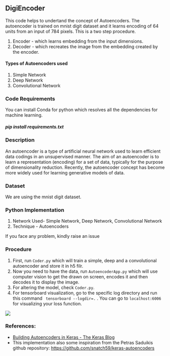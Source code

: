 ## DigiEncoder
This code helps to undertand the concept of Autoencoders. The autoencoder is trained on mnist digit dataset and it learns encoding of 64 units from an input of 784 pixels. This is a two step procedure.
1) Encoder - which learns embedding from the input dimensions.
2) Decoder - which recreates the image from the embedding created by the encoder.

#### Types of Autoencoders used
1) Simple Network
2) Deep Network
3) Convolutional Network

### Code Requirements
You can install Conda for python which resolves all the dependencies for machine learning.

##### pip install requirements.txt

### Description
An autoencoder is a type of artificial neural network used to learn efficient data codings in an unsupervised manner. The aim of an autoencoder is to learn a representation (encoding) for a set of data, typically for the purpose of dimensionality reduction. Recently, the autoencoder concept has become more widely used for learning generative models of data.

### Dataset
We are using the mnist digit dataset.

### Python  Implementation

1) Network Used- Simple Network, Deep Network, Convolutional Network
2) Technique - Autoencoders

If you face any problem, kindly raise an issue

### Procedure

1) First, run `Coder.py` which will train a simple, deep and a convolutional autoencoder and store it in h5 filr.
2) Now you need to have the data, run `AutoencoderApp.py` which will use computer vision to get the drawn on screen, encodes it and then decodes it to display the image.
3) For altering the model, check `Coder.py`.
4) For tensorboard visualization, go to the specific log directory and run this command ` tensorboard --logdir=.` . You can go to `localhost:6006` for visualizing your loss function.

<img src="https://github.com/akshaybahadur21/Autopilot/blob/master/autoencoder.gif">

### References:
 
 - [Building Autoencoders in Keras - The Keras Blog](https://blog.keras.io/building-autoencoders-in-keras.html) 
 - This implementation also some inspiration from the Petras Saduikis github repository: https://github.com/snatch59/keras-autoencoders  





